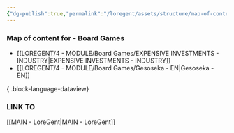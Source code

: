 ```yaml
---
{"dg-publish":true,"permalink":"/loregent/assets/structure/map-of-content/moc-board-games/"}
---
```


### Map of content for - Board Games

- [[LOREGENT/4 - MODULE/Board Games/EXPENSIVE INVESTMENTS - INDUSTRY\|EXPENSIVE INVESTMENTS - INDUSTRY]]
- [[LOREGENT/4 - MODULE/Board Games/Gesoseka - EN\|Gesoseka - EN]]

{ .block-language-dataview}

### LINK TO
[[MAIN - LoreGent\|MAIN - LoreGent]]